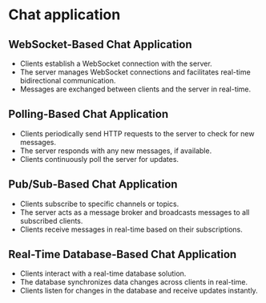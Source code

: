 # Chat application

## WebSocket-Based Chat Application

- Clients establish a WebSocket connection with the server.
- The server manages WebSocket connections and facilitates real-time bidirectional communication.
- Messages are exchanged between clients and the server in real-time.

## Polling-Based Chat Application

- Clients periodically send HTTP requests to the server to check for new messages.
- The server responds with any new messages, if available.
- Clients continuously poll the server for updates.

## Pub/Sub-Based Chat Application

- Clients subscribe to specific channels or topics.
- The server acts as a message broker and broadcasts messages to all subscribed clients.
- Clients receive messages in real-time based on their subscriptions.

## Real-Time Database-Based Chat Application

- Clients interact with a real-time database solution.
- The database synchronizes data changes across clients in real-time.
- Clients listen for changes in the database and receive updates instantly.
